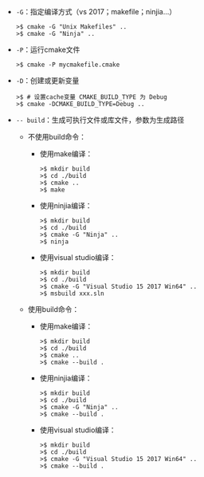 - `-G`：指定编译方式（vs 2017；makefile；ninjia...）

  ```shell
  >$ cmake -G "Unix Makefiles" ..
  >$ cmake -G "Ninja" ..
  ```

- `-P`：运行cmake文件

  ```shell
  >$ cmake -P mycmakefile.cmake
  ```

- `-D`：创建或更新变量

  ```shell
  >$ # 设置cache变量 CMAKE_BUILD_TYPE 为 Debug
  >$ cmake -DCMAKE_BUILD_TYPE=Debug ..
  ```
  
- `-- build`：生成可执行文件或库文件，参数为生成路径

  - 不使用build命令：
  
    - 使用make编译：

      ```shell
      >$ mkdir build
      >$ cd ./build
      >$ cmake ..
      >$ make
      ```
  
    - 使用ninjia编译：
  
      ```shell
      >$ mkdir build
      >$ cd ./build
      >$ cmake -G "Ninja" ..
      >$ ninja
      ```
  
    - 使用visual studio编译：
  
      ```shell
      >$ mkdir build
      >$ cd ./build
      >$ cmake -G "Visual Studio 15 2017 Win64" ..
      >$ msbuild xxx.sln
      ```
  
  - 使用build命令：
  
    - 使用make编译：
  
      ```shell
      >$ mkdir build
      >$ cd ./build
      >$ cmake ..
      >$ cmake --build .
      ```
  
    - 使用ninjia编译：
  
      ```shell
      >$ mkdir build
      >$ cd ./build
      >$ cmake -G "Ninja" ..
      >$ cmake --build .
      ```
  
    - 使用visual studio编译：
  
      ```shell
      >$ mkdir build
      >$ cd ./build
      >$ cmake -G "Visual Studio 15 2017 Win64" ..
      >$ cmake --build .
      ```
  
      